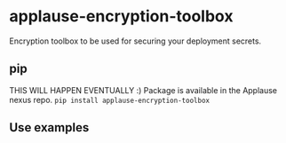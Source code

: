 # applause-encryption-toolbox
Encryption toolbox to be used for securing your deployment secrets.

## pip
THIS WILL HAPPEN EVENTUALLY :)
Package is available in the Applause nexus repo.
`pip install applause-encryption-toolbox `

## Use examples

